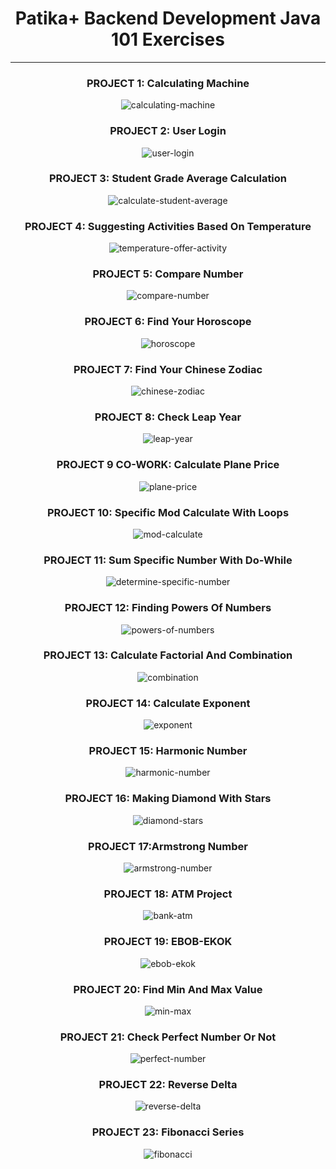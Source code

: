 # <div align="center">Patika+ Backend Development Java 101 Exercises</div>
---
<div align="center">
    <h3 align="center">PROJECT 1: Calculating Machine</h3>
    <img src="https://raw.githubusercontent.com/ferhatseker180/Patika-_Java101_Exercices/master/src/Project_Images/calculating%20machine.PNG" alt="calculating-machine">
</div>

<div align="center">
    <h3 align="center">PROJECT 2: User Login </h3>
    <img src="https://raw.githubusercontent.com/ferhatseker180/Patika-_Java101_Exercices/master/src/Project_Images/userlogin.PNG" alt="user-login">
</div>

<div align="center">
    <h3 align="center">PROJECT 3: Student Grade Average Calculation </h3>
    <img src="https://raw.githubusercontent.com/ferhatseker180/Patika-_Java101_Exercices/master/src/Project_Images/course-grade-calculation.PNG" alt="calculate-student-average">
</div>

<div align="center">
    <h3 align="center">PROJECT 4: Suggesting Activities Based On Temperature </h3>
    <img src="https://raw.githubusercontent.com/ferhatseker180/Patika-_Java101_Exercices/master/src/Project_Images/activity-by-temperature.PNG" alt="temperature-offer-activity">
</div>

<div align="center">
    <h3 align="center">PROJECT 5: Compare Number </h3>
    <img src="https://raw.githubusercontent.com/ferhatseker180/Patika-_Java101_Exercices/master/src/Project_Images/compare-number.PNG" alt="compare-number">
</div>

<div align="center">
    <h3 align="center">PROJECT 6: Find Your Horoscope </h3>
    <img src="https://raw.githubusercontent.com/ferhatseker180/Patika-_Java101_Exercices/master/src/Project_Images/horoscope.PNG" alt="horoscope">
</div>

<div align="center">
    <h3 align="center">PROJECT 7: Find Your Chinese Zodiac </h3>
    <img src="https://raw.githubusercontent.com/ferhatseker180/Patika-_Java101_Exercices/master/src/Project_Images/chinese-zodiac.PNG" alt="chinese-zodiac">
</div>

<div align="center">
    <h3 align="center">PROJECT 8: Check Leap Year </h3>
    <img src="https://raw.githubusercontent.com/ferhatseker180/Patika-_Java101_Exercices/master/src/Project_Images/leap-year.PNG" alt="leap-year">
</div>

<div align="center">
    <h3 align="center">PROJECT 9 CO-WORK: Calculate Plane Price </h3>
    <img src="https://raw.githubusercontent.com/ferhatseker180/Patika-_Java101_Exercices/master/src/Project_Images/plane-price.PNG" alt="plane-price">
</div>

<div align="center">
    <h3 align="center">PROJECT 10: Specific Mod Calculate With Loops </h3>
    <img src="https://raw.githubusercontent.com/ferhatseker180/Patika-_Java101_Exercices/master/src/Project_Images/find-even-number.PNG" alt="mod-calculate">
</div>

<div align="center">
    <h3 align="center">PROJECT 11: Sum Specific Number With Do-While </h3>
    <img src="https://raw.githubusercontent.com/ferhatseker180/Patika-_Java101_Exercices/master/src/Project_Images/sum-specific-number.PNG" alt="determine-specific-number">
</div>

<div align="center">
    <h3 align="center">PROJECT 12: Finding Powers Of Numbers </h3>
    <img src="https://raw.githubusercontent.com/ferhatseker180/Patika-_Java101_Exercices/master/src/Project_Images/multiples-of-number.PNG" alt="powers-of-numbers">
</div>

<div align="center">
    <h3 align="center">PROJECT 13: Calculate Factorial And Combination </h3>
    <img src="https://raw.githubusercontent.com/ferhatseker180/Patika-_Java101_Exercices/master/src/Project_Images/combination-calculate.PNG" alt="combination">
</div>

<div align="center">
    <h3 align="center">PROJECT 14: Calculate Exponent </h3>
    <img src="https://raw.githubusercontent.com/ferhatseker180/Patika-_Java101_Exercices/master/src/Project_Images/calculate-exponent.PNG" alt="exponent">
</div>

<div align="center">
    <h3 align="center">PROJECT 15: Harmonic Number </h3>
    <img src="https://raw.githubusercontent.com/ferhatseker180/Patika-_Java101_Exercices/master/src/Project_Images/harmonic-number.PNG" alt="harmonic-number">
</div>

<div align="center">
    <h3 align="center">PROJECT 16: Making Diamond With Stars </h3>
    <img src="https://raw.githubusercontent.com/ferhatseker180/Patika-_Java101_Exercices/master/src/Project_Images/build-star-delta.PNG" alt="diamond-stars">
</div>

<div align="center">
    <h3 align="center">PROJECT 17:Armstrong Number </h3>
    <img src="https://raw.githubusercontent.com/ferhatseker180/Patika-_Java101_Exercices/master/src/Project_Images/armstrong-number.PNG" alt="armstrong-number">
</div>

<div align="center">
    <h3 align="center">PROJECT 18: ATM Project </h3>
    <img src="https://raw.githubusercontent.com/ferhatseker180/Patika-_Java101_Exercices/master/src/Project_Images/atm-project.PNG" alt="bank-atm">
</div>

<div align="center">
    <h3 align="center">PROJECT 19: EBOB-EKOK </h3>
    <img src="https://raw.githubusercontent.com/ferhatseker180/Patika-_Java101_Exercices/master/src/Project_Images/ebob-ekok.PNG" alt="ebob-ekok">
</div>

<div align="center">
    <h3 align="center">PROJECT 20: Find Min And Max Value </h3>
    <img src="https://raw.githubusercontent.com/ferhatseker180/Patika-_Java101_Exercices/master/src/Project_Images/min-max.PNG" alt="min-max">
</div>

<div align="center">
    <h3 align="center">PROJECT 21: Check Perfect Number Or Not </h3>
    <img src="https://raw.githubusercontent.com/ferhatseker180/Patika-_Java101_Exercices/master/src/Project_Images/perfect-number.PNG" alt="perfect-number">
</div>

<div align="center">
    <h3 align="center">PROJECT 22: Reverse Delta </h3>
    <img src="https://raw.githubusercontent.com/ferhatseker180/Patika-_Java101_Exercices/master/src/Project_Images/reverse-delta.PNG" alt="reverse-delta">
</div>

<div align="center">
    <h3 align="center">PROJECT 23: Fibonacci Series </h3>
    <img src="https://raw.githubusercontent.com/ferhatseker180/Patika-_Java101_Exercices/master/src/Project_Images/fibonacci-series.PNG" alt="fibonacci">
</div>
    
</div>

